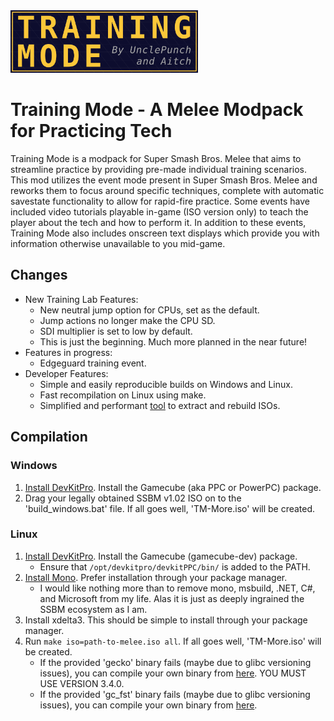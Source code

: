﻿<img  src="Logos/Training-Mode-banner.png"  alt=""  width="300"/>

# Training Mode - A Melee Modpack for Practicing Tech

Training Mode is a modpack for Super Smash Bros. Melee that aims to streamline practice by providing pre-made individual training scenarios. This mod utilizes the event mode present in Super Smash Bros. Melee and reworks them to focus around specific techniques, complete with automatic savestate functionality to allow for rapid-fire practice. Some events have included video tutorials playable in-game (ISO version only) to teach the player about the tech and how to perform it. In addition to these events, Training Mode also includes onscreen text displays which provide you with information otherwise unavailable to you mid-game.

## Changes
- New Training Lab Features:
    - New neutral jump option for CPUs, set as the default.
    - Jump actions no longer make the CPU SD.
    - SDI multiplier is set to low by default.
    - This is just the beginning. Much more planned in the near future!
- Features in progress:
    - Edgeguard training event.
- Developer Features:
    - Simple and easily reproducible builds on Windows and Linux.
    - Fast recompilation on Linux using make.
    - Simplified and performant [tool](https://github.com/AlexanderHarrison/gc_fst) to extract and rebuild ISOs.

## Compilation

### Windows
1. [Install DevKitPro](https://github.com/devkitPro/installer/releases/latest). Install the Gamecube (aka PPC or PowerPC) package.
2. Drag your legally obtained SSBM v1.02 ISO on to the 'build_windows.bat' file. If all goes well, 'TM-More.iso' will be created.

### Linux
1. [Install DevKitPro](https://devkitpro.org/wiki/Getting_Started#Unix-like_platforms). Install the Gamecube (gamecube-dev) package.
    - Ensure that `/opt/devkitpro/devkitPPC/bin/` is added to the PATH.
2. [Install Mono](https://www.mono-project.com/download/stable/#download-lin). Prefer installation through your package manager.
    - I would like nothing more than to remove mono, msbuild, .NET, C#, and Microsoft from my life. 
    Alas it is just as deeply ingrained the SSBM ecosystem as I am.
3. Install xdelta3. This should be simple to install through your package manager.
4. Run `make iso=path-to-melee.iso all`. If all goes well, 'TM-More.iso' will be created.
    - If the provided 'gecko' binary fails (maybe due to glibc versioning issues), you can compile your own binary from [here](https://github.com/JLaferri/gecko). YOU MUST USE VERSION 3.4.0.
    - If the provided 'gc_fst' binary fails (maybe due to glibc versioning issues), you can compile your own binary from [here](https://github.com/AlexanderHarrison/gc_fst).

